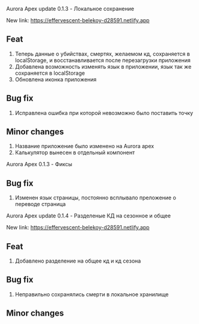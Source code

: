 Aurora Apex update 0.1.3 - Локальное сохранение

New link: https://effervescent-belekoy-d28591.netlify.app

## Feat
1. Теперь данные о убийствах, смертях, желаемом кд, сохраняется в localStorage, и восстанавливается после перезагрузки приложения
2. Добавлена возможность изменять язык в приложении, язык так же сохраняется в localStorage
3. Обновлена иконка приложения

## Bug fix
1. Исправлена ошибка при которой невозможно было поставить точку

## Minor changes
1. Название приложение было изменено на Aurora apex
2. Калькулятор вынесен в отдельный компонент

Aurora Apex 0.1.3 - Фиксы

## Bug fix
1. Изменен язык страницы, постоянно всплывало преложение о переводе страница

Aurora Apex update 0.1.4 - Разделеные КД на сезонное и общее

New link: https://effervescent-belekoy-d28591.netlify.app

## Feat
1. Добавлено разделение на общее кд и кд сезона

## Bug fix
1. Неправильно сохранялись смерти в локальное хранилище

## Minor changes
